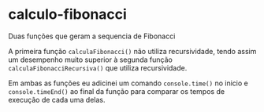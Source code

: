 # calculo-fibonacci

Duas funções que geram a sequencia de Fibonacci

A primeira função `calculaFibonacci()` não utiliza recursividade, tendo assim um desempenho muito superior à segunda função `calculaFibonacciRecursiva()` que utiliza recursividade.

Em ambas as funções eu adicinei um comando `console.time()` no inicio e `console.timeEnd()` ao final da função para comparar os tempos de execução de cada uma delas.
